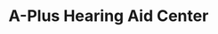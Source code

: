 ---
title: "A-Plus Hearing Aid Center"
url: /bothell/a-plus-hearing-aid-center/
shop: hearing aids
---